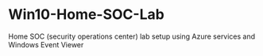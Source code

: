 # Win10-Home-SOC-Lab
Home SOC (security operations center) lab setup using Azure services and Windows Event Viewer
